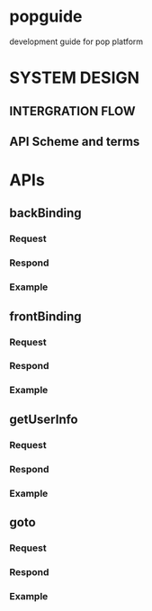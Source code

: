 # popguide
development guide for pop platform

# SYSTEM DESIGN
## INTERGRATION FLOW

## API Scheme and terms

# APIs
## backBinding

### Request
### Respond
### Example

## frontBinding

### Request
### Respond
### Example

## getUserInfo

### Request
### Respond
### Example

## goto

### Request
### Respond
### Example


